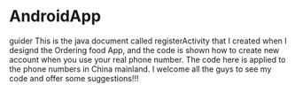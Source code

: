 # AndroidApp
guider
This is the java document called registerActivity that I created when I designd the Ordering food App, and the code is shown how to create
new account when you use your real phone number. The code here is applied to the phone numbers in China mainland. I welcome all the guys to
see my code and offer some suggestions!!!

